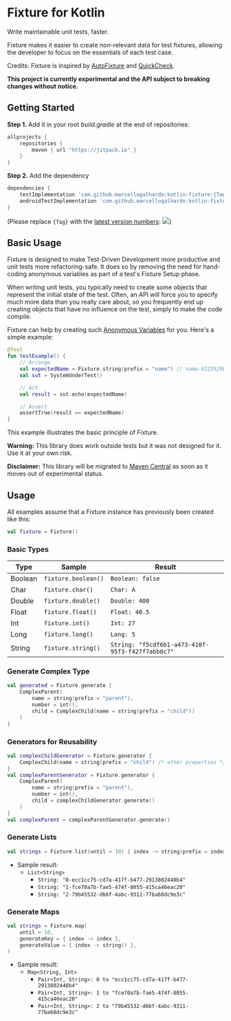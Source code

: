 # Fixture for Kotlin

Write maintainable unit tests, faster.

Fixture makes it easier to create non-relevant data for test fixtures, allowing the developer to focus on the essentials of each test case.

Credits: Fixture is inspired by [AutoFixture](https://github.com/AutoFixture/AutoFixture) and [QuickCheck](https://hackage.haskell.org/package/QuickCheck).

**This project is currently experimental and the API subject to breaking changes without notice.**

## Getting Started

**Step 1.** Add it in your root *build.gradle* at the end of repositories:
```gradle
allprojects {
	repositories {
		maven { url "https://jitpack.io" }
	}
}
```
**Step 2.** Add the dependency
```gradle
dependencies {
	testImplementation 'com.github.marcellogalhardo:kotlin-fixture:{Tag}'
	androidTestImplementation 'com.github.marcellogalhardo:kotlin-fixture:{Tag}'
}
```
(Please replace `{Tag}` with the [latest version numbers](https://github.com/marcellogalhardo/kotlin-fixture/releases): [![](https://jitpack.io/v/marcellogalhardo/kotlin-fixture.svg)](https://jitpack.io/#marcellogalhardo/kotlin-fixture))

## Basic Usage

Fixture is designed to make Test-Driven Development more productive and unit tests more refactoring-safe. It does so by removing the need for hand-coding anonymous variables as part of a test's Fixture Setup phase.

When writing unit tests, you typically need to create some objects that represent the initial state of the test. Often, an API will force you to specify much more data than you really care about, so you frequently end up creating objects that have no influence on the test, simply to make the code compile.

Fixture can help by creating such [Anonymous Variables](http://blogs.msdn.com/ploeh/archive/2008/11/17/anonymous-variables.aspx) for you. Here's a simple example:

```kotlin
@Test
fun testExample() {
    // Arrange
    val expectedName = Fixture.string(prefix = "name") // name-6223529b-3497-45c8-a864-8a969cd798e4
    val sut = SystemUnderTest()

    // Act
    val result = sut.echo(expectedName)

    // Assert
    assertTrue(result == expectedName)
}
```

This example illustrates the basic principle of Fixture.

**Warning:** This library does work outside tests but it was not designed for it. Use it at your own risk.

**Disclaimer:** This library will be migrated to [Maven Central](https://search.maven.org/) as soon as it moves out of experimental status.

## Usage

All examples assume that a Fixture instance has previously been created like this:
```kotlin
val fixture = Fixture()
```

### Basic Types

| Type               | Sample                           | Result                                                |
|--------------------|----------------------------------|-------------------------------------------------------|
| Boolean            | `fixture.boolean()`              | `Boolean: false`                                      |
| Char               | `fixture.char()`                 | `Char: A`                                             |
| Double             | `fixture.double()`               | `Double: 400`                                         |
| Float              | `fixture.float()`                | `Float: 40.5`                                         |
| Int                | `fixture.int()`                  | `Int: 27`                                             |
| Long               | `fixture.long()`                 | `Long: 5`                                             |
| String             | `fixture.string()`               | `String: "f5cdf6b1-a473-410f-95f3-f427f7abb0c7"`      |

### Generate Complex Type

```kotlin
val generated = Fixture.generate {
    ComplexParent(
        name = string(prefix = "parent"),
        number = int(),
        child = ComplexChild(name = string(prefix = "child"))
    )
}
```

### Generators for Reusability

```kotlin
val complexChildGenerator = Fixture.generator {
    ComplexChild(name = string(prefix = "child") /* other properties */)
}
val complexParentGenerator = Fixture.generator {
    ComplexParent(
        name = string(prefix = "parent"),
        number = int(),
        child = complexChildGenerator.generate()
    )
}
val complexParent = complexParentGenerator.generate()
```

### Generate Lists

```kotlin
val strings = Fixture.list(until = 10) { index -> string(prefix = index.toString()) }
```
- Sample result: 
  - `List<String>`
    - `String: "0-ecc1cc75-cd7a-417f-b477-2913802440b4"`
    - `String: "1-fce70a7b-fae5-474f-8055-415ca46eac20"`
    - `String: "2-79b45532-d66f-4abc-9311-77ba68dc9e3c"`

### Generate Maps

```kotlin
val strings = Fixture.map(
    until = 10,
    generateKey = { index -> index },
    generateValue = { index -> string() },
)
```
- Sample result:
  - `Map<String, Int>`
    - `Pair<Int, String>: 0 to "ecc1cc75-cd7a-417f-b477-2913802440b4"`
    - `Pair<Int, String>: 1 to "fce70a7b-fae5-474f-8055-415ca46eac20"`
    - `Pair<Int, String>: 2 to "79b45532-d66f-4abc-9311-77ba68dc9e3c"`

